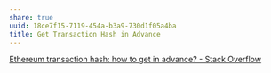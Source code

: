 ```yaml
---
share: true
uuid: 18ce7f15-7119-454a-b3a9-730d1f05a4ba
title: Get Transaction Hash in Advance
---
```

[Ethereum transaction hash: how to get in advance? - Stack Overflow](https://stackoverflow.com/questions/48233720/ethereum-transaction-hash-how-to-get-in-advance)